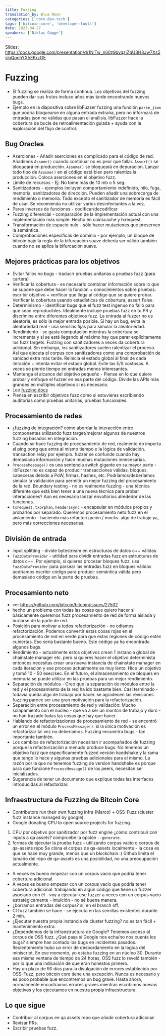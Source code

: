 ```yaml
---
title: Fuzzing
translation_by: Blue Moon
categories: ['core-dev-tech']
tags: ['bitcoin-core', 'developer-tools']
date: 2023-04-27
speakers: ['Niklas Gögge']
---
```


Slides: <https://docs.google.com/presentation/d/1NlTw_n60z9bvqziZqU3H3Jw7Xs5slnQoehYXhEKrzOE>

# Fuzzing

- El fuzzing se realiza de forma continua. Los objetivos del fuzzing pueden dar sus frutos incluso años más tarde encontrando nuevos bugs.
- Ejemplo en la diapositiva sobre libFuzzer fuzzing una función `parse_json` que podría bloquearse en alguna entrada extraña, pero no informará de entradas json no válidas que pasan el análisis. libFuzzer hace la cobertura de bucle de retroalimentación guiada + ayuda con la exploración del flujo de control.

## Bug Oracles

- Aserciones - Añadir aserciones es complicado para el código de red. Añadimos `Assume()` cuando continuar no es peor que fallar. `Assert()` se bloqueará en producción. `Assume()` se bloqueará en depuración. Lanzar todo tipo de `Assume()` en el código está bien pero ralentiza la producción. Coloca aserciones en el objetivo fuzz.
- Límite de recursos - Ej: No tome más de 10 mb o 5 seg.
- Sanitizadores - ejemplos incluyen comportamiento indefinido, hilo, fuga, memoria, sanitizadores de dirección. Pueden añadir una sobrecarga de rendimiento o memoria. Todo excepto el sanitizador de memoria es fácil de usar. Se recomienda no utilizar varios desinfectantes a la vez.
- Pares inversos de funciones - codificar/decodificar
- Fuzzing diferencial - comparación de la implementación actual con una implementación más simple. Hecho en coinscache y txrequest.
- Transformación de espacio nulo - sólo hacer mutaciones que preserven la semántica.
- Comprobaciones específicas de dominio - por ejemplo, un bloque de bitcoin bajo la regla de la bifurcación suave debería ser válido también cuando no se aplica la bifurcación suave.

## Mejores prácticas para los objetivos

- Evitar fallos no bugs - traducir pruebas unitarias a pruebas fuzz (para cartera)
- Verificar la cobertura - es necesario combinar información sobre lo que se supone que debe hacer la función + conocimientos sobre pruebas. escribir objetivo + verificar que llega al código que se quiere probar. Verificar la cobertura usando estadísticas de cobertura, assert False.
- Determinismo - identificar bugs que el fuzz test ingenuo no falló para que sean reproducibles. Idealmente incluye pruebas fuzz en tu PR y discrimina entre diferentes objetivos fuzz. La entrada al fuzzer no es aleatoria, es sólo la mejor entrada posible. Si hay un bug, evita la aleatoriedad real - usa semillas fijas para simular la aleatoriedad.
- Rendimiento - se gasta computación mientras la cobertura se incrementa y si se está llegando al máximo hay que parar explícitamente los fuzz targets. Fuzzing con sanitizadores a veces da cobertura adicional. Sin embargo, los sanitizadores suelen ralentizar el proceso. Así que ejecuta el corpus con sanitizadores como una comprobación de sanidad extra más tarde. Reinicia el estado global al final de cada iteración + intenta evitar el estado global. Evite las E/S costosas. A veces se pierde tiempo en entradas menos interesantes.
- Mantenga el alcance del objetivo pequeño - Piense en lo que quiere probar y enfoque el fuzzer en esa parte del código. Divide las APIs más grandes en múltiples objetivos si es necesario.
- Lee [fuzzing docs](https://github.com/bitcoin/bitcoin/blob/master/doc/fuzzing.md)
- Piensa en escribir objetivos fuzz como si estuvieras escribiendo auditorías como pruebas unitarias, pruebas funcionales.

## Procesamiento de redes

- ¿fuzzing de integración? cómo abordar la interacción entre componentes utilizando fuzz target/mejorar algunos de nuestros fuzzing basados en integración.
- Cuando se hace fuzzing de procesamiento de red, realmente no importa el ping pong que entra al mismo tiempo o la lógica de validación. transaction relay por ejemplo. fuzzer se confunde cuando hay demasiada información y hace muchas mutaciones innecesarias.
- `ProcessMessage()` es una sentencia switch gigante en su mayor parte - libFuzzer no es capaz de producir transacciones válidas, bloques, cabeceras debido a PoW, firmas, hashes, etc. Podríamos/deberíamos simular la validación para permitir un mejor fuzzing del procesamiento de la red.
Boundary testing - no es realmente fuzzing - una técnica diferente que está bien tener a una nueva técnica para probar interacciones? Aún es necesario lanzar envoltorios alrededor de las funciones.
- `txrequest`, `txorphan`, `headerssync` - encapsular en módulos propios y probarlos por separado. 
Queremos procesamiento neto fuzz en el aislamiento - haciendo más refactorización / mocks. algo de trabajo ya, pero más correcciones necesarias.

## División de entrada

- input splitting - divide bytestream en estructuras de datos c++ válidas.
- `FuzzDataProvider` - utilidad para dividir entradas fuzz en estructuras de datos c++. Por ejemplo, si quieres procesar bloques fuzz, usa `FuzzDataProvider` para parsear las entradas fuzz en bloques válidos.
podríamos escribir código para producir semántica válida pero demasiado código en la parte de pruebas.

## Procesamiento neto

- ver <https://github.com/bitcoin/bitcoin/issues/27502>
- hecho un problema con todas las cosas que quiero hacer si básicamente queremos fuzz procesamiento de red de forma aislada y burlarse de la parte de red.
- Posición para motivar a todos refactorización - no odiamos refactorización. Podemos convertir estas cosas rojas en el procesamiento de red en verde para que estas regiones de código estén cubiertas. Eso sería bastante bueno. Este código ya ha encontrado algunos bugs.
- Rendimiento - actualmente estos objetivos crean 1 instancia global de chainstate manager etc. pero si quieres hacer el objetivo determinista entonces necesitas crear una nueva instancia de chainstate manager en cada iteración y ese proceso actualmente es muy lento. Hice un objetivo y tomó 10 - 50 exec/sec. En el futuro, el almacenamiento de bloques en memoria se puede utilizar en las pruebas para un mejor rendimiento.
- Separación de módulos - Creo que la separación de módulos entre la red y el procesamiento de la red ha ido bastante bien. Casi terminado - todavía queda algo de trabajo por hacer. se agradecen las revisiones. fuzzing parece ser una gran motivación para la refactorización.
- Separación entre procesamiento de red y validación: Mucho solapamiento con el núcleo - que va a ser un montón de trabajo y duro - no han trazado todas las cosas que hay que hacer.
- Hablando de refactorizaciones de procesamiento de red - se encontró un error en el módulo `ProcessMessage()`. si la única motivación es refactorizar tal vez no deberíamos. Fuzzing encuentra bugs - tan importante también.
- Los cambios de refactorización necesitan ir acompañados de fuzzing porque la refactorización a menudo produce bugs.
No tenemos un objetivo fuzz que específicamente fuzzed versión handshake y la rama que tengo lo hace y algunas pruebas adicionales para el mismo. La razón por la que no tenemos fuzzing de version handshake es porque para que funcione `ProcessMessage()` de los peers, necesitan ser inicializados.
- Sugerencia de tener un documento que explique todas las interfaces introducidas al refactorizar.

## Infraestructura de Fuzzing de Bitcoin Core

- Contributors run their own fuzzing infra (Marco) + OSS-Fuzz (cluster fuzz instance managed by google).
- Google donating CPU to open source projects for fuzzing.

1. CPU por objetivo por sanitizador por fuzz engine
¿cómo contribuir con inputs a qa assets? compruebe la opción `--generate`.
2. formas de ejecutar la prueba fuzz - utilizando corpus vacío o corpus de qa-assets repo
Se clona el corpus de qa-assets localmente - la cosa es que se hace muy grande, menos que un blockchain :) Github limita el tamaño del repo de qa-assets es una posibilidad, no una preocupación actualmente.

- A veces es bueno empezar con un corpus vacío que podría tener cobertura adicional.
- A veces es bueno empezar con un corpus vacío que podría tener cobertura adicional. trabajando en algún código que tiene un fuzzer asociado con él - voy a ejecutar ese fuzzer a veces con un corpus vacío estratégicamente - intuición - no sé buena manera.
- ¿borramos entradas del corpus? sí, en el branch off.
- CI fuzz también se hace - se ejecuta en las semillas existentes durante 2 min.
- ¿Ejecutar nuestra propia instancia de cluster fuzzing? no es tan fácil + mantenimiento extra.
- ¿Dependemos de la infraestructura de Google? Tenemos acceso al corpus de OSS fuzz. ¿Qué pasa si Google nos echa/no nos cuenta los bugs? siempre han contado los bugs en incidentes pasados. Recientemente hubo un error de desbordamiento en la lógica del miniscript. En ese momento, yo estaba fuzzing en un núcleo 30. Durante esa misma ventana de tiempo de 24 horas, OSS fuzz lo reveló también - por lo que una indicación de que eran honestos primero.
- Hay un plazo de 90 días para la divulgación de errores establecido por OSS-Fuzz, pero bitcoin core tiene una excepción. Nunca es necesario y es poco probable que encontremos un bug grave. Hasta ahora, normalmente encontramos errores graves mientras escribimos nuevos objetivos y los ejecutamos en nuestra propia infraestructura.

## Lo que sigue

- Contribuir al corpus en qa assets repo que añade cobertura adicional.
- Revisar PRs.
- Escribir pruebas fuzz.
